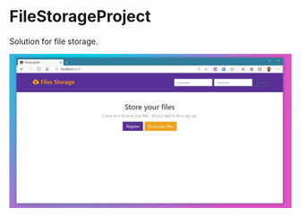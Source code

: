 # FileStorageProject
Solution for file storage.

![Alt text](https://github.com/Pashkett/FileStorageProject/blob/master/FileStorageApp.JPG)

